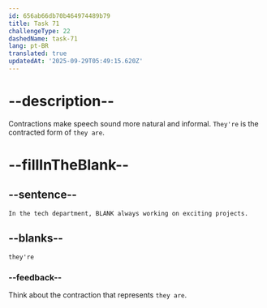 ```yaml
---
id: 656ab66db70b464974489b79
title: Task 71
challengeType: 22
dashedName: task-71
lang: pt-BR
translated: true
updatedAt: '2025-09-29T05:49:15.620Z'
---
```


# --description--

Contractions make speech sound more natural and informal. `They're` is the contracted form of `they are`.

# --fillInTheBlank--

## --sentence--

`In the tech department, BLANK always working on exciting projects.`

## --blanks--

`they're`

### --feedback--

Think about the contraction that represents `they are`.

